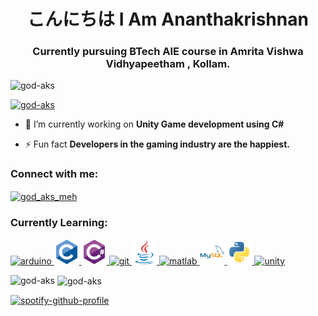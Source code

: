 <h1 align="center">こんにちは I Am Ananthakrishnan</h1>
<h3 align="center">Currently pursuing BTech AIE course in Amrita Vishwa Vidhyapeetham , Kollam.</h3>

<p align="left"> <img src="https://komarev.com/ghpvc/?username=god-aks&label=Profile%20views&color=0e75b6&style=flat" alt="god-aks" /> </p>

<p align="left"> <a href="https://github.com/ryo-ma/github-profile-trophy"><img src="https://github-profile-trophy.vercel.app/?username=god-aks" alt="god-aks" /></a> </p>

- 🔭 I’m currently working on **Unity Game development using C#**

- ⚡ Fun fact **Developers in the gaming industry are the happiest.**

<h3 align="left">Connect with me:</h3>
<p align="left">
<a href="https://instagram.com/god_aks_meh" target="blank"><img align="center" src="https://raw.githubusercontent.com/rahuldkjain/github-profile-readme-generator/master/src/images/icons/Social/instagram.svg" alt="god_aks_meh" height="30" width="40" /></a>
</p>

<h3 align="left">Currently Learning:</h3>
<p align="left"> <a href="https://www.arduino.cc/" target="_blank" rel="noreferrer"> <img src="https://cdn.worldvectorlogo.com/logos/arduino-1.svg" alt="arduino" width="40" height="40"/> </a> <a href="https://www.cprogramming.com/" target="_blank" rel="noreferrer"> <img src="https://raw.githubusercontent.com/devicons/devicon/master/icons/c/c-original.svg" alt="c" width="40" height="40"/> </a> <a href="https://www.w3schools.com/cs/" target="_blank" rel="noreferrer"> <img src="https://raw.githubusercontent.com/devicons/devicon/master/icons/csharp/csharp-original.svg" alt="csharp" width="40" height="40"/> </a> <a href="https://git-scm.com/" target="_blank" rel="noreferrer"> <img src="https://www.vectorlogo.zone/logos/git-scm/git-scm-icon.svg" alt="git" width="40" height="40"/> </a> <a href="https://www.java.com" target="_blank" rel="noreferrer"> <img src="https://raw.githubusercontent.com/devicons/devicon/master/icons/java/java-original.svg" alt="java" width="40" height="40"/> </a>  </a> <a href="https://www.mathworks.com/" target="_blank" rel="noreferrer"> <img src="https://upload.wikimedia.org/wikipedia/commons/2/21/Matlab_Logo.png" alt="matlab" width="40" height="40"/> </a> <a href="https://www.mysql.com/" target="_blank" rel="noreferrer"> <img src="https://raw.githubusercontent.com/devicons/devicon/master/icons/mysql/mysql-original-wordmark.svg" alt="mysql" width="40" height="40"/> </a> <a href="https://www.python.org" target="_blank" rel="noreferrer"> <img src="https://raw.githubusercontent.com/devicons/devicon/master/icons/python/python-original.svg" alt="python" width="40" height="40"/> </a>  <a href="https://unity.com/" target="_blank" rel="noreferrer"> <img src="https://www.vectorlogo.zone/logos/unity3d/unity3d-icon.svg" alt="unity" width="40" height="40"/> </a> </p>

<p><img align="left" src="https://github-readme-stats.vercel.app/api/top-langs?username=god-aks&show_icons=true&locale=en&layout=compact" alt="god-aks" /></p>

<p>&nbsp;<img align="center" src="https://github-readme-stats.vercel.app/api?username=god-aks&show_icons=true&locale=en" alt="god-aks" /></p>

[![spotify-github-profile](https://spotify-github-profile.vercel.app/api/view?uid=6sb14o8mfedpdnouhcwak9kqc&cover_image=true&theme=default&bar_color=53b14f&bar_color_cover=false)](https://github.com/kittinan/spotify-github-profile)

<!---
Aks-uniq/Aks-uniq is a ✨ special ✨ repository because its `README.md` (this file) appears on your GitHub profile.
You can click the Preview link to take a look at your changes.
--->
